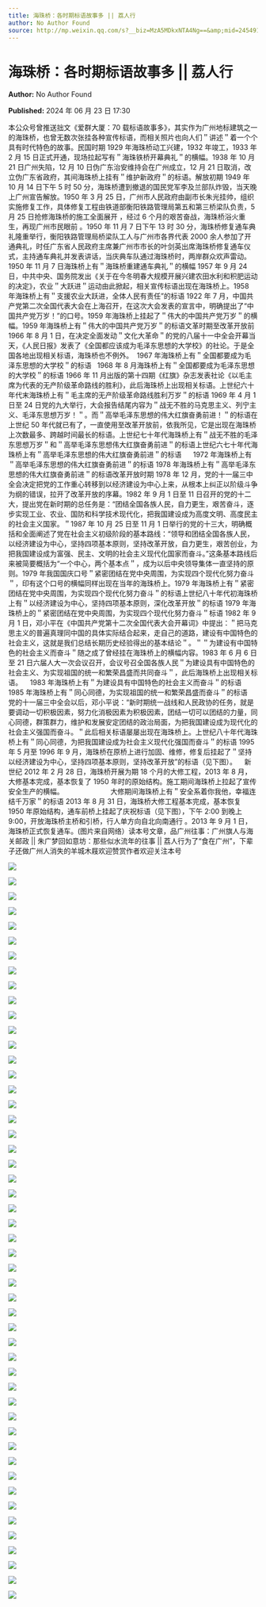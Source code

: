 ```yaml
---
title: 海珠桥：各时期标语故事多 || 荔人行
author: No Author Found
source: http://mp.weixin.qq.com/s?__biz=MzA5MDkxNTA4Ng==&amp;mid=2454915286&amp;idx=1&amp;sn=7861be9fc01302a7051c305653b7d5cc&amp;chksm=87a3c0b7b0d449a1779d6bbb353b32e97d7ffe375d19a422d9d54137d15f7ea43a2233549273#rd
---
```


# 海珠桥：各时期标语故事多 || 荔人行

**Author:** No Author Found

**Published:** 2024 年 06 月 23 日 17:30

本公众号曾推送拙文《爱群大厦：70 载标语故事多》，其实作为广州地标建筑之一的海珠桥，也曾无数次张挂各种宣传标语，而相关照片也向人们＂讲述＂着一个个具有时代特色的故事。民国时期 1929 年海珠桥动工兴建，1932 年竣工，1933 年 2 月 15 日正式开通，现场拉起写有＂海珠铁桥开幕典礼＂的横幅。1938 年 10 月 21 日广州失陷，12 月 10 日伪广东治安维持会在广州成立，12 月 21 日取消，改立伪广东省政府，其间海珠桥上挂有＂维护新政府＂的标语。解放初期 1949 年 10 月 14 日下午 5 时 50 分，海珠桥遭到撤退的国民党军李及兰部队炸毁，当天晚上广州宣告解放。1950 年 3 月 25 日，广州市人民政府由副市长朱光挂帅，组织实施修复工作，具体修复工程由铁道部衡阳铁路管理局第五和第三桥梁队负责，5 月 25 日抢修海珠桥的施工全面展开 ，经过 6 个月的艰苦奋战，海珠桥浴火重生，再现广州市民眼前 。1950 年 11 月 7 日下午 13 时 30 分，海珠桥修复通车典礼隆重举行，衡阳铁路管理局桥梁队工人与广州市各界代表 2000 余人参加了开通典礼，时任广东省人民政府主席兼广州市市长的叶剑英出席海珠桥修复通车仪式，主持通车典礼并发表讲话，当庆典车队通过海珠桥时，两岸群众欢声雷动。1950 年 11 月 7 日海珠桥上有＂海珠桥重建通车典礼＂的横幅 1957 年 9 月 24 日，中共中央、国务院发出《关于在今冬明春大规模开展兴建农田水利和积肥运动的决定》，农业＂大跃进＂运动由此掀起，相关宣传标语出现在海珠桥上。1958 年海珠桥上有＂支援农业大跃进，全体人民有责任”的标语 1922 年 7 月，中国共产党第二次全国代表大会在上海召开，在这次大会发表的宣言中，明确提出了“中国共产党万岁！”的口号。1959 年海珠桥上挂起了＂伟大的中国共产党万岁＂的横幅。1959 年海珠桥上有＂伟大的中国共产党万岁＂的标语文革时期至改革开放前 1966 年 8 月 1 日，在决定全面发动＂文化大革命＂的党的八届十一中全会开幕当天，《人民日报》发表了《全国都应该成为毛泽东思想的大学校》的社论。于是全国各地出现相关标语，海珠桥也不例外。  1967 年海珠桥上有＂全国都要成为毛泽东思想的大学校＂的标语   1968 年 8 月海珠桥上有＂全国都要成为毛泽东思想的大学校＂的标语 1966 年 11 月出版的第十四期《红旗》杂志发表社论《以毛主席为代表的无产阶级革命路线的胜利》，此后海珠桥上出现相关标语。上世纪六十年代末海珠桥上有＂毛主席的无产阶级革命路线胜利万岁＂的标语 1969 年 4 月 1 日至 24 日党的九大举行，大会报告结尾内容为＂战无不胜的马克思主义、列宁主义、毛泽东思想万岁！＂。而＂高举毛泽东思想的伟大红旗奋勇前进！＂的标语在上世纪 50 年代就已有了，一直使用至改革开放前，依我所见，它是出现在海珠桥上次数最多、跨越时间最长的标语。上世纪七十年代海珠桥上有＂战无不胜的毛泽东思想万岁＂和＂高举毛泽东思想伟大红旗奋勇前进＂的标语上世纪六七十年代海珠桥上有＂高举毛泽东思想的伟大红旗奋勇前进＂的标语      1972 年海珠桥上有＂高举毛泽东思想的伟大红旗奋勇前进＂的标语 1978 年海珠桥上有＂高举毛泽东思想的伟大红旗奋勇前进＂的标语改革开放时期 1978 年 12 月，党的十一届三中全会决定把党的工作重心转移到以经济建设为中心上来，从根本上纠正以阶级斗争为纲的错误，拉开了改革开放的序幕。1982 年 9 月 1 日至 11 日召开的党的十二大，提出党在新时期的总任务是：“团结全国各族人民，自力更生，艰苦奋斗，逐步实现工业、农业、国防和科学技术现代化，把我国建设成为高度文明、高度民主的社会主义国家。＂1987 年 10 月 25 日至 11 月 1 日举行的党的十三大，明确概括和全面阐述了党在社会主义初级阶段的基本路线：“领导和团结全国各族人民，以经济建设为中心，坚持四项基本原则，坚持改革开放，自力更生，艰苦创业，为把我国建设成为富强、民主、文明的社会主义现代化国家而奋斗。”这条基本路线后来被简要概括为“一个中心，两个基本点＂，成为以后中央领导集体一直坚持的原则。1979 年我国国庆口号＂紧密团结在党中央周围，为实现四个现代化努力奋斗＂，印有这个口号的横幅同样出现在当年的海珠桥上。1979 年海珠桥上有＂紧密团结在党中央周围，为实现四个现代化努力奋斗＂的标语上世纪八十年代初海珠桥上有＂以经济建设为中心，坚持四项基本原则，深化改革开放＂的标语 1979 年海珠桥上的＂紧密团结在党中央周围，为实现四个现代化努力奋斗＂标语 1982 年 9 月 1 日，邓小平在《中国共产党第十二次全国代表大会开幕词》中提出：＂把马克思主义的普遍真理同中国的具体实际结合起来，走自己的道路，建设有中国特色的社会主义，这就是我们总结长期历史经验得出的基本结论＂。＂＂为建设有中国特色的社会主义而奋斗＂随之成了曾经挂在海珠桥上的横幅内容。1983 年 6 月 6 日至 21 日六届人大一次会议召开，会议号召全国各族人民＂为建设具有中国特色的社会主义、为实现祖国的统一和繁荣昌盛而共同奋斗＂，此后海珠桥上出现相关标语。    1983 年海珠桥上有＂为建设具有中国特色的社会主义而奋斗＂的标语 1985 年海珠桥上有＂同心同德，为实现祖国的统一和繁荣昌盛而奋斗＂的标语     党的十一届三中全会以后，邓小平说：“新时期统一战线和人民政协的任务，就是要调动一切积极因素，努力化消极因素为积极因素，团结一切可以团结的力量，同心同德，群策群力，维护和发展安定团结的政治局面，为把我国建设成为现代化的社会主义强国而奋斗。＂此后相关标语屡屡出现在海珠桥上。上世纪八十年代海珠桥上有＂同心同德，为把我国建设成为社会主义现代化强国而奋斗＂的标语 1995 年 5 月至 1996 年 9 月，海珠桥在原桥上进行加固、维修，修复后挂起了＂坚持以经济建设为中心，坚持四项基本原则，坚持改革开放”的标语（见下图）。    新世纪 2012 年 2 月 28 日，海珠桥开展为期 18 个月的大修工程，2013 年 8 月，大修基本完成，基本恢复了 1950 年时的原始结构。施工期间海珠桥上拉起了宣传安全生产的横幅。                        大修期间海珠桥上有＂安全系着你我他，幸福连结千万家＂的标语 2013 年 8 月 31 日，海珠桥大修工程基本完成，基本恢复 1950 年原始结构，通车前桥上挂起了庆祝标语（见下图），下午 2∶00 到晚上 9∶00，开放海珠桥主桥和引桥，行人单方向自北向南通行 。2013 年 9 月 1 日，海珠桥正式恢复通车。(图片来自网络）读本号文章，品广州往事：广州旗人与海关邮政 || 朱广梦回如意坊：那些似水流年的往事 || 荔人行为了“食在广州”，下辈子还做广州人消失的羊城木屐欢迎赞赏作者欢迎关注本号

![](https://mmbiz.qpic.cn/mmbiz_png/bL2iaicTYdZn4C0FYH0nFKAymyuxf2NdPCWOZbcJcwicS2cAFp6VMiclWoBPK4qvXLabGLK0xjnfYr5GcwHWukcqtA/640?wx_fmt=png&from=appmsg)

![](https://mmbiz.qpic.cn/mmbiz_png/PJWG74pLsMaq9fWYOLnp3cqFialoCGsBZViasKMWEdQg4b5t8GHeHB3cT9EiaPeeNWfLmGVpqCLMzo1YSTBibBHGsQ/640?from=appmsg)

![](https://mmbiz.qpic.cn/mmbiz_png/PJWG74pLsMaq9fWYOLnp3cqFialoCGsBZObdiaWGmOLRLRhNJ0BKugxxLTCHR9BHibDbs8oqlWyZcpMVWXoqMib7dg/640?wx_fmt=png&from=appmsg)

![](https://mmbiz.qpic.cn/mmbiz_png/bL2iaicTYdZn4C0FYH0nFKAymyuxf2NdPCWOZbcJcwicS2cAFp6VMiclWoBPK4qvXLabGLK0xjnfYr5GcwHWukcqtA/640?wx_fmt=png&from=appmsg)

![](https://mmbiz.qpic.cn/mmbiz_png/PJWG74pLsMaq9fWYOLnp3cqFialoCGsBZfzzfpRA0HdujpDzRXqufV3yeK2ySa5t0iaEpSbjibBpkFl0SrSPyex9Q/640?from=appmsg)

![](https://mmbiz.qpic.cn/mmbiz_gif/Ljib4So7yuWiadwEvftvsTO2HHA6RlAwSfvpsrBTw1nTQasw26F6byta9dydorNolKYwicXLvep37fl5oUORBILTQ/640?wx_fmt=gif&from=appmsg)

![](https://mmbiz.qpic.cn/mmbiz_png/PJWG74pLsMaq9fWYOLnp3cqFialoCGsBZbFXLlnLB1kgsKfYqSYhvY10rE4lU1qcLUb2Ob1gJ7svTSGaqDeAxKg/640?from=appmsg)

![](https://mmbiz.qpic.cn/mmbiz_gif/Ljib4So7yuWiaXR9eiajL8klfRUKz8fQlQz7ic6KBvC367gK1uaCPkcKQDcxiadYB9YXzBJ253fuic10xN19lOmGvNrQ/640?wx_fmt=gif&from=appmsg)

![](https://mmbiz.qpic.cn/mmbiz_png/bL2iaicTYdZn4gpOLWtDPY8EicDKLMFt6x7dMFvjmR7zsbEMJvxD4wKslA4DibawYz4PTpNxaMm1EPM6GWzcYwegOw/640?wx_fmt=png&from=appmsg)

![](https://mmbiz.qpic.cn/mmbiz_png/PJWG74pLsMaq9fWYOLnp3cqFialoCGsBZZ103ZfehdhDla5mlkynia5QZDIUetIbicW7Un2xbmxhtZUQ1uib7wWrXg/640?from=appmsg)

![](https://mmbiz.qpic.cn/mmbiz_png/bL2iaicTYdZn4C0FYH0nFKAymyuxf2NdPCWOZbcJcwicS2cAFp6VMiclWoBPK4qvXLabGLK0xjnfYr5GcwHWukcqtA/640?wx_fmt=png&from=appmsg)

![](https://mmbiz.qpic.cn/mmbiz_png/PJWG74pLsMaq9fWYOLnp3cqFialoCGsBZia9HT0ictfYeHtBibE7PWmyrFibCXGxsCd0vOhC67mCk4Ye4fxJiab0dnSQ/640?from=appmsg)

![](https://mmbiz.qpic.cn/mmbiz_png/bL2iaicTYdZn6iaPkRSakibyUD9DvYyrKXfAnzyHxZowxROs1wMU9PHnMljkbSA4p6uA1hY7Ay0xHI9Es18xeowAkg/640?wx_fmt=png&from=appmsg)

![](https://mmbiz.qpic.cn/mmbiz_png/PJWG74pLsMaq9fWYOLnp3cqFialoCGsBZ2aZy1ViblkHNZ9oTI3TmUwjzIYiciboLyZeKHYGDY6OPmal0XqQrJ6WHw/640?from=appmsg)

![](https://mmbiz.qpic.cn/mmbiz_png/bL2iaicTYdZn6iaPkRSakibyUD9DvYyrKXfAnzyHxZowxROs1wMU9PHnMljkbSA4p6uA1hY7Ay0xHI9Es18xeowAkg/640?wx_fmt=png&from=appmsg)

![](https://mmbiz.qpic.cn/mmbiz_png/PJWG74pLsMaq9fWYOLnp3cqFialoCGsBZzaLuI1nXn7rgzb2HZ4cRsMibDibZXmgwm40ufILGeicaycPE18GFgMobA/640?from=appmsg)

![](https://mmbiz.qpic.cn/mmbiz_png/PJWG74pLsMaq9fWYOLnp3cqFialoCGsBZDnSc0ovleW9YMC7SFoY3lU2sJ8FebWia62xAPhEjBpNlJNoS7TgSpog/640?from=appmsg)

![](https://mmbiz.qpic.cn/mmbiz_png/PJWG74pLsMaq9fWYOLnp3cqFialoCGsBZtwbYCu5759jXQ3mguCDSRP7dDmjSGicicmlRwH6icqnX3156bdS7Sibjicw/640?from=appmsg)

![](https://mmbiz.qpic.cn/mmbiz_gif/Ljib4So7yuWjqp7ibVoRPAdAvoyUcCwvCPol6vgOY0SiacN850YPHMOib9oMz5qGUKb1Io9mmAMgAWBD82OKpXYt9A/640?wx_fmt=gif&from=appmsg)

![](https://mmbiz.qpic.cn/mmbiz_png/PJWG74pLsMaq9fWYOLnp3cqFialoCGsBZZHM5ILNRzAhjs1kF0AfnDXiauMvD8UZ7vq0hTib5cicFliaulPGsUFXuaQ/640?from=appmsg)

![](https://mmbiz.qpic.cn/mmbiz_png/PJWG74pLsMaq9fWYOLnp3cqFialoCGsBZKztMPr7wBaHHjwbp5GGy0CsgkOSH7auYFAsXmrztWdLnOZ73NOgP2w/640?from=appmsg)

![](https://mmbiz.qpic.cn/mmbiz_png/PJWG74pLsMaq9fWYOLnp3cqFialoCGsBZt5IMs0WTNI6J9Hfa9D2MK6QNibkF9M4Y65TkVzrQEDbkD1QwUrCeQWg/640?from=appmsg)

![](https://mmbiz.qpic.cn/mmbiz_png/PJWG74pLsMaq9fWYOLnp3cqFialoCGsBZicZCccJtzC2ESZzaNYOiaBsI4JKyCtpsicpwbzbGjwsicoKicEMfEDrviaKQ/640?from=appmsg)

![](https://mmbiz.qpic.cn/mmbiz_png/PJWG74pLsMaq9fWYOLnp3cqFialoCGsBZD3rAaQXrsGibkez4ibj89qz4jDGdDwKsED8MtrGWtYia53AZ4elHadXAw/640?from=appmsg)

![](https://mmbiz.qpic.cn/mmbiz_png/PJWG74pLsMaq9fWYOLnp3cqFialoCGsBZZPkiavMS0DcL9ESTc1wVFdvBcfOJBEnaCTdWfgzl7niacImcsTLVXv5g/640?from=appmsg)

![](https://mmbiz.qpic.cn/mmbiz_png/PJWG74pLsMaq9fWYOLnp3cqFialoCGsBZVnCyicGWe7pbvrhqjoVicnHsESIrX9aiaCeJZARX2rxrz9oMF5licjMefQ/640?from=appmsg)

![](https://mmbiz.qpic.cn/mmbiz_png/PJWG74pLsMaq9fWYOLnp3cqFialoCGsBZJ1iat2xr2rpicaahZj3vd7sqOHsAR3vRWSs2GgTls5ICeDP0ZONm0o2w/640?from=appmsg)

![](https://mmbiz.qpic.cn/mmbiz_png/bL2iaicTYdZn5q27dTOdHYicicWnJ4BmicN90cTgQqyw9tjNtcmAMFo1NapXmxTl8MibWzmIibsV9ibC4wVxUSUXe9GMkA/640?wx_fmt=png&from=appmsg)

![](https://mmbiz.qpic.cn/mmbiz_png/PJWG74pLsMaq9fWYOLnp3cqFialoCGsBZiaMNJWC3B40VRXdWahqYnVHY4aibNicYN8aeaDXL3f9CrFC6ic2GQbbbhA/640?from=appmsg)

![](https://mmbiz.qpic.cn/mmbiz_png/bL2iaicTYdZn4C0FYH0nFKAymyuxf2NdPCWOZbcJcwicS2cAFp6VMiclWoBPK4qvXLabGLK0xjnfYr5GcwHWukcqtA/640?wx_fmt=png&from=appmsg)

![](https://mmbiz.qpic.cn/mmbiz_png/PJWG74pLsMaq9fWYOLnp3cqFialoCGsBZRxPibLCcgTBawU7AMuicI10SDbpibydhId07ibVfHIQXEVlIlX1pwic1Nyw/640?from=appmsg)

![](https://mmbiz.qpic.cn/mmbiz_png/PJWG74pLsMaq9fWYOLnp3cqFialoCGsBZYQMticdUVVjVdV8SjG9cBqxUGM0FyEP8jicZhhlgNnlnYM23zNrV4jVg/640?from=appmsg)

![](https://mmbiz.qpic.cn/mmbiz_png/PJWG74pLsMaq9fWYOLnp3cqFialoCGsBZZx584LibrtODiaNrHr3s2XOC4KpBSV5LhR7RM25OibX3RwtHUxYg1Gz0g/640?from=appmsg)

![](https://mmbiz.qpic.cn/mmbiz_png/PJWG74pLsMaq9fWYOLnp3cqFialoCGsBZ1goZ0icibTdNSGI6d2dmgZicMpGnPNsVUnefHzicQHcTO6j4bLibnjvt1eA/640?from=appmsg)

![](https://mmbiz.qpic.cn/mmbiz_png/bL2iaicTYdZn6F8Hxll5jPXsYmGj4ia8JO1BCO1dMKSyELibia9m6FwoTntGQSdjhyGHgPCz6RHQA65dia5tOGWIp4jg/640?wx_fmt=png&from=appmsg)

![](https://mmbiz.qpic.cn/mmbiz_png/PJWG74pLsMaq9fWYOLnp3cqFialoCGsBZCtHep66IqfkgSGsXhS3xrKicpuDnALvE5whabxgOibEeytUG4Xgx80pA/640?from=appmsg)

![](https://mmbiz.qpic.cn/mmbiz_png/bL2iaicTYdZn6c9YFXUqHrYykG3FicQoQ4TPsqvK284ysGkgthZibIm1JcqWWAQrSLVwgL0emJasRQ6QbvrQCIM7Tg/640?wx_fmt=png&from=appmsg)

![](https://mmbiz.qpic.cn/mmbiz_png/PJWG74pLsMaq9fWYOLnp3cqFialoCGsBZ3ZQmkQfdLW2GQqp3aoRBVMP3XxNgEb9DSyVhauNbvCfVlyeyanycBg/640?from=appmsg)

![](https://mmbiz.qpic.cn/mmbiz_gif/bL2iaicTYdZn5VuoTkpx3ahpJia2X1KBPoicqRt8oT0lmmVFiazNYfq4vwibgFl5J89jBXBuD2fUbPHv0iciaRFUrQ3vAQ/640?wx_fmt=gif&from=appmsg)

![](https://mmbiz.qpic.cn/mmbiz_png/PJWG74pLsMaq9fWYOLnp3cqFialoCGsBZiaT7Efia0UqVNHCaMaLPTiaBDMg35QcEVkNyUGPRxQ3VPu6K8o1zza3LA/640?from=appmsg)

![](https://mmbiz.qpic.cn/mmbiz_gif/Ljib4So7yuWjrCInxfj0OicxfSqk6ymFhKqsmSDlJjqdGibypFhduCwibOL2BWGM5wtr0TdQkqNZ9WDxcgcvWSYNicA/640?wx_fmt=gif&from=appmsg)

![](https://mmbiz.qpic.cn/mmbiz_png/PJWG74pLsMaq9fWYOLnp3cqFialoCGsBZRMaD8Eed5aZ0icavCjVNop9wZxpaE0sd29cHicKaMHREpRhoGlwhfdpQ/640?from=appmsg)

![](https://mmbiz.qpic.cn/mmbiz_png/bL2iaicTYdZn4C0FYH0nFKAymyuxf2NdPCWOZbcJcwicS2cAFp6VMiclWoBPK4qvXLabGLK0xjnfYr5GcwHWukcqtA/640?wx_fmt=png&from=appmsg)

![](https://mmbiz.qpic.cn/mmbiz_png/PJWG74pLsMaq9fWYOLnp3cqFialoCGsBZicGDHnQhI1hegAJgzrMBSIXpxpzvVvXMATsJYq4pZic1uVvsP99j3iavg/640?from=appmsg)

![](https://mmbiz.qpic.cn/mmbiz_png/PJWG74pLsMaq9fWYOLnp3cqFialoCGsBZ2bkXTz2UUhTR32OkZogxgWdfwC8k45BYicc8qQxAEbAkMqX2dmIVI7w/640?from=appmsg)

![](https://mmbiz.qpic.cn/mmbiz_png/PJWG74pLsMaq9fWYOLnp3cqFialoCGsBZ2SIhNuzG3G4ribx8oyiaWdwvGUbQBia9A7n4OmLMhlQVxcaDDkda6ImnQ/640?from=appmsg)

![](https://mmbiz.qpic.cn/mmbiz_png/PJWG74pLsMaq9fWYOLnp3cqFialoCGsBZQW9MHFIduz4KKB4ICO8xRkSwUYPibJHK3GnKzGCz0Ia4L0e2v3SNIyw/640?from=appmsg)

![](https://mmbiz.qpic.cn/mmbiz_png/bL2iaicTYdZn4yJshMWFQRLqL2pM3cAicXoRTLg28DGBa9kMue5YZibric8whxEwLAjibfwrOKdurVG1BMNaY6jpiaKeg/640?wx_fmt=png&from=appmsg)

![](https://mmbiz.qpic.cn/mmbiz_gif/PJWG74pLsMY4kze1RswORlwIruFfBicEYeomLV8Tjs3AO8zO5OIk2usXQ2wZOicfrAxou4MXF2OLDPUcfQiafn3SA/640?wx_fmt=gif&tp=webp&wxfrom=5&wx_lazy=1)

![](https://mmbiz.qpic.cn/mmbiz_jpg/PJWG74pLsMattAskmpcvtPqMpIAHv903ej09445slGiacxZia7YJLTjTfduepq4uPgA9SsCrq2xPG9UmJD0ao2MA/640?wx_fmt=other&tp=webp&wxfrom=5&wx_lazy=1&wx_co=1)
